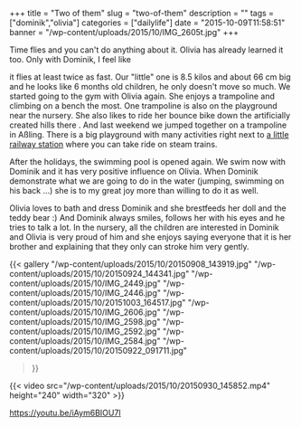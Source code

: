 +++
title = "Two of them"
slug = "two-of-them"
description = ""
tags = ["dominik","olivia"]
categories = ["dailylife"]
date = "2015-10-09T11:58:51"
banner = "/wp-content/uploads/2015/10/IMG_2605t.jpg"
+++

Time flies and you can't do anything about it. Olivia has already learned it too. Only with Dominik,
I feel like 

it flies at least twice as fast. Our "little" one is 8.5 kilos and about 66 cm big and he looks like
6 months old children, he only doesn't move so much.
We started going to the gym with Olivia again. She enjoys a trampoline and climbing on a bench the
most. One trampoline is also on the playground near the nursery. She also likes to ride her bounce
bike down the artificially created hills there . And last weekend we jumped together on a
trampoline in Aßling. There is a big playground with many activities right next to <a
href="http://dampfbahnclub-assling.de/" target="_blank">a little railway station</a> where you can
take ride on steam trains.

After the holidays, the swimming pool is opened again. We swim now with Dominik and it has very
positive influence on Olivia. When Dominik demonstrate what we are going to do in the water
(jumping, swimming on his back …) she is to my great joy more than willing to do it as well.

Olivia loves to bath and dress Dominik and she brestfeeds her doll and the teddy bear :) And Dominik
always smiles, follows her with his eyes and he tries to talk a lot. In the nursery, all the
children are interested in Dominik and Olivia is very proud of him and she enjoys saying everyone
that it is her brother and explaining that they only can stroke him very gently.

{{< gallery
    "/wp-content/uploads/2015/10/20150908_143919.jpg"
    "/wp-content/uploads/2015/10/20150924_144341.jpg"
    "/wp-content/uploads/2015/10/IMG_2449.jpg"
    "/wp-content/uploads/2015/10/IMG_2446.jpg"
    "/wp-content/uploads/2015/10/20151003_164517.jpg"
    "/wp-content/uploads/2015/10/IMG_2606.jpg"
    "/wp-content/uploads/2015/10/IMG_2598.jpg"
    "/wp-content/uploads/2015/10/IMG_2592.jpg"
    "/wp-content/uploads/2015/10/IMG_2584.jpg"
    "/wp-content/uploads/2015/10/20150922_091711.jpg"
>}}

{{< video src="/wp-content/uploads/2015/10/20150930_145852.mp4" height="240" width="320" >}}

https://youtu.be/iAym6BIOU7I
